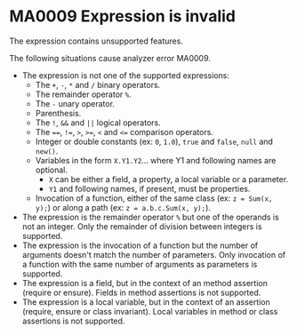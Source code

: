 # MA0009 Expression is invalid

The expression contains unsupported features.

The following situations cause analyzer error MA0009.

+ The expression is not one of the supported expressions:
  * The `+`, `-`, `*` and `/` binary operators.
  * The remainder operator `%`.
  * The `-` unary operator.
  * Parenthesis.
  * The `!`, `&&` and `||` logical operators.
  * The `==`, `!=`, `>`, `>=`, `<` and `<=` comparison operators.
  * Integer or double constants (ex: `0`, `1.0`), `true` and `false`, `null` and `new()`.
  * Variables in the form `X.Y1.Y2`... where Y1 and following names are optional.
    - `X` can be either a field, a property, a local variable or a parameter.
    - `Y1` and following names, if present, must be properties. 
  * Invocation of a function, either of the same class (ex: `z = Sum(x, y);`) or along a path (ex: `z = a.b.c.Sum(x, y);`).
+ The expression is the remainder operator `%` but one of the operands is not an integer. Only the remainder of division between integers is supported.
+ The expression is the invocation of a function but the number of arguments doesn't match the number of parameters. Only invocation of a function with the same number of arguments as parameters is supported.
+ The expression is a field, but in the context of an method assertion (require or ensure). Fields in method assertions is not supported.
+ The expression is a local variable, but in the context of an assertion (require, ensure or class invariant). Local variables in method or class assertions is not supported.
